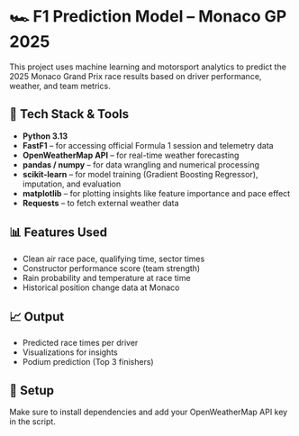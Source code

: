 # 🏎️ F1 Prediction Model – Monaco GP 2025

This project uses machine learning and motorsport analytics to predict the 2025 Monaco Grand Prix race results based on driver performance, weather, and team metrics.

## 🔧 Tech Stack & Tools

- **Python 3.13**
- **FastF1** – for accessing official Formula 1 session and telemetry data  
- **OpenWeatherMap API** – for real-time weather forecasting  
- **pandas / numpy** – for data wrangling and numerical processing  
- **scikit-learn** – for model training (Gradient Boosting Regressor), imputation, and evaluation  
- **matplotlib** – for plotting insights like feature importance and pace effect  
- **Requests** – to fetch external weather data

## 📊 Features Used

- Clean air race pace, qualifying time, sector times  
- Constructor performance score (team strength)  
- Rain probability and temperature at race time  
- Historical position change data at Monaco

## 📈 Output

- Predicted race times per driver  
- Visualizations for insights  
- Podium prediction (Top 3 finishers)

## 📁 Setup

Make sure to install dependencies and add your OpenWeatherMap API key in the script.

